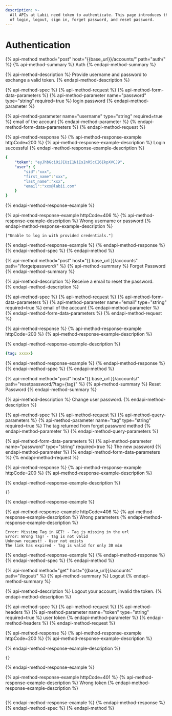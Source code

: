 ```yaml
---
description: >-
  All APIs at Labii need token to authenticate. This page introduces the methods
  of login, logout, sign in, forget password, and reset password.
---
```


# Authentication

{% api-method method="post" host="{{base\_url}}/accounts/" path="auth/" %}
{% api-method-summary %}
Auth
{% endapi-method-summary %}

{% api-method-description %}
Provide username and password to exchange a valid token. 
{% endapi-method-description %}

{% api-method-spec %}
{% api-method-request %}
{% api-method-form-data-parameters %}
{% api-method-parameter name="password" type="string" required=true %}
login password
{% endapi-method-parameter %}

{% api-method-parameter name="username" type="string" required=true %}
email of the account
{% endapi-method-parameter %}
{% endapi-method-form-data-parameters %}
{% endapi-method-request %}

{% api-method-response %}
{% api-method-response-example httpCode=200 %}
{% api-method-response-example-description %}
Login successful
{% endapi-method-response-example-description %}

```yaml
{
    "token": "eyJhbGciOiJIUzI1NiIsInR5cCI6IkpXVCJ9",
    "user": {
        "sid":"xxx",
        "first_name":"xxx",
        "last_name":"xxx",
        "email":"xxx@labii.com"
    }
}
```
{% endapi-method-response-example %}

{% api-method-response-example httpCode=406 %}
{% api-method-response-example-description %}
Wrong username or password
{% endapi-method-response-example-description %}

```
["Unable to log in with provided credentials."]
```
{% endapi-method-response-example %}
{% endapi-method-response %}
{% endapi-method-spec %}
{% endapi-method %}

{% api-method method="post" host="{{ base\_url }}/accounts" path="/forgetpassword/" %}
{% api-method-summary %}
Forget Password
{% endapi-method-summary %}

{% api-method-description %}
Receive a email to reset the password.   
{% endapi-method-description %}

{% api-method-spec %}
{% api-method-request %}
{% api-method-form-data-parameters %}
{% api-method-parameter name="email" type="string" required=true %}
email of the account
{% endapi-method-parameter %}
{% endapi-method-form-data-parameters %}
{% endapi-method-request %}

{% api-method-response %}
{% api-method-response-example httpCode=200 %}
{% api-method-response-example-description %}

{% endapi-method-response-example-description %}

```yaml
{tag: xxxxx}
```
{% endapi-method-response-example %}
{% endapi-method-response %}
{% endapi-method-spec %}
{% endapi-method %}

{% api-method method="post" host="{{ base\_url }}/accounts/" path="resetpassword/?tag={tag}" %}
{% api-method-summary %}
Reset Password
{% endapi-method-summary %}

{% api-method-description %}
Change user password. 
{% endapi-method-description %}

{% api-method-spec %}
{% api-method-request %}
{% api-method-query-parameters %}
{% api-method-parameter name="tag" type="string" required=true %}
The tag returned from forget password method
{% endapi-method-parameter %}
{% endapi-method-query-parameters %}

{% api-method-form-data-parameters %}
{% api-method-parameter name="password" type="string" required=true %}
The new password
{% endapi-method-parameter %}
{% endapi-method-form-data-parameters %}
{% endapi-method-request %}

{% api-method-response %}
{% api-method-response-example httpCode=200 %}
{% api-method-response-example-description %}

{% endapi-method-response-example-description %}

```
{}
```
{% endapi-method-response-example %}

{% api-method-response-example httpCode=406 %}
{% api-method-response-example-description %}
Wrong parameters
{% endapi-method-response-example-description %}

```
Error: Missing Tag in GET! - Tag is missing in the url
Error: Wrong Tag! - Tag is not valid
Unknown request! - User not exists
The link has expired - Tag is valid for only 30 min
```
{% endapi-method-response-example %}
{% endapi-method-response %}
{% endapi-method-spec %}
{% endapi-method %}

{% api-method method="get" host="{{base\_url}}/accounts" path="/logout/" %}
{% api-method-summary %}
Logout
{% endapi-method-summary %}

{% api-method-description %}
Logout your account, invalid the token.
{% endapi-method-description %}

{% api-method-spec %}
{% api-method-request %}
{% api-method-headers %}
{% api-method-parameter name="token" type="string" required=true %}
user token
{% endapi-method-parameter %}
{% endapi-method-headers %}
{% endapi-method-request %}

{% api-method-response %}
{% api-method-response-example httpCode=200 %}
{% api-method-response-example-description %}

{% endapi-method-response-example-description %}

```
{}
```
{% endapi-method-response-example %}

{% api-method-response-example httpCode=401 %}
{% api-method-response-example-description %}
Wrong token
{% endapi-method-response-example-description %}

```

```
{% endapi-method-response-example %}
{% endapi-method-response %}
{% endapi-method-spec %}
{% endapi-method %}



